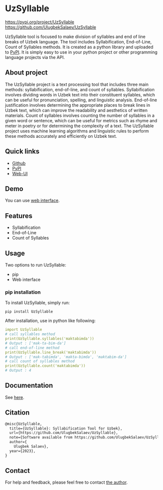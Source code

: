 # UzSyllable

https://pypi.org/project/UzSyllable <br>
https://github.com/UlugbekSalaev/UzSyllable

UzSyllable tool is focused to make division of syllables and end of line breaks of Uzbek language. The tool includes Syllabification, End-of-Line, Count of Syllables methods.
It is created as a python library and uploaded to [PyPI](https://pypi.org/). It is simply easy to use in your python project or other programming language projects via the API. 

## About project
The UzSyllable project is a text processing tool that includes three main methods: syllabification, end-of-line, and count of syllables. Syllabification involves dividing words in Uzbek text into their constituent syllables, which can be useful for pronunciation, spelling, and linguistic analysis. End-of-line justification involves determining the appropriate places to break lines in Uzbek text, which can improve the readability and aesthetics of written materials. Count of syllables involves counting the number of syllables in a given word or sentence, which can be useful for metrics such as rhyme and meter in poetry or for determining the complexity of a text. The UzSyllable project uses machine learning algorithms and linguistic rules to perform these methods accurately and efficiently on Uzbek text.
## Quick links

- [Github](https://github.com/UlugbekSalaev/UzSyllable)
- [PyPI](https://pypi.org/project/UzSyllable/)
- [Web-UI](https://nlp.urdu.uz/?menu=uzsyllable)

## Demo

You can use [web interface](http://nlp.urdu.uz/?menu=uzsyllable).

## Features

- Syllabification
- End-of-Line
- Count of Syllables

## Usage

Two options to run UzSyllable:

- pip
- Web interface

### pip installation

To install UzSyllable, simply run:

```code
pip install UzSyllable
```

After installation, use in python like following:
```yml
import UzSyllable
# call syllables method
print(UzSyllable.syllables('maktabimda'))
# Output : ['mak-ta-bim-da']
# call end-of-line method
print(UzSyllable.line_break('maktabimda'))
# Output : ['mak-tabimda', 'makta-bimda', 'maktabim-da']
# call count of syllables method
print(UzSyllable.count('maktabimda'))
# Output : 4
```


## Documentation

See [here](https://github.com/UlugbekSalaev/UzSyllable).

## Citation

```tex
@misc{UzSyllable,
  title={UzSyllable}: Syllabification Tool for Uzbek},
  url={https://github.com/UlugbekSalaev/UzSyllable},
  note={Software available from https://github.com/UlugbekSalaev/UzSyllable},
  author={
    Ulugbek Salaev},
  year={2023},
}
```

## Contact

For help and feedback, please feel free to contact [the author](https://github.com/UlugbekSalaev).
